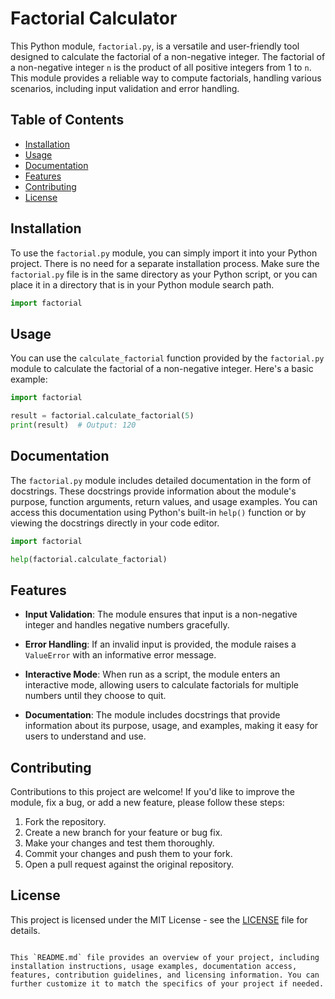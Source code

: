 # Factorial Calculator

This Python module, `factorial.py`, is a versatile and user-friendly tool designed to calculate the factorial of a non-negative integer. The factorial of a non-negative integer `n` is the product of all positive integers from 1 to `n`. This module provides a reliable way to compute factorials, handling various scenarios, including input validation and error handling.

## Table of Contents

- [Installation](#installation)
- [Usage](#usage)
- [Documentation](#documentation)
- [Features](#features)
- [Contributing](#contributing)
- [License](#license)

## Installation

To use the `factorial.py` module, you can simply import it into your Python project. There is no need for a separate installation process. Make sure the `factorial.py` file is in the same directory as your Python script, or you can place it in a directory that is in your Python module search path.

```python
import factorial
```

## Usage

You can use the `calculate_factorial` function provided by the `factorial.py` module to calculate the factorial of a non-negative integer. Here's a basic example:

```python
import factorial

result = factorial.calculate_factorial(5)
print(result)  # Output: 120
```

## Documentation

The `factorial.py` module includes detailed documentation in the form of docstrings. These docstrings provide information about the module's purpose, function arguments, return values, and usage examples. You can access this documentation using Python's built-in `help()` function or by viewing the docstrings directly in your code editor.

```python
import factorial

help(factorial.calculate_factorial)
```

## Features

- **Input Validation**: The module ensures that input is a non-negative integer and handles negative numbers gracefully.

- **Error Handling**: If an invalid input is provided, the module raises a `ValueError` with an informative error message.

- **Interactive Mode**: When run as a script, the module enters an interactive mode, allowing users to calculate factorials for multiple numbers until they choose to quit.

- **Documentation**: The module includes docstrings that provide information about its purpose, usage, and examples, making it easy for users to understand and use.

## Contributing

Contributions to this project are welcome! If you'd like to improve the module, fix a bug, or add a new feature, please follow these steps:

1. Fork the repository.
2. Create a new branch for your feature or bug fix.
3. Make your changes and test them thoroughly.
4. Commit your changes and push them to your fork.
5. Open a pull request against the original repository.

## License

This project is licensed under the MIT License - see the [LICENSE](LICENSE) file for details.
```

This `README.md` file provides an overview of your project, including installation instructions, usage examples, documentation access, features, contribution guidelines, and licensing information. You can further customize it to match the specifics of your project if needed.